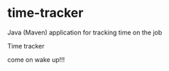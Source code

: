 # time-tracker
Java (Maven) application for tracking time on the job

Time tracker

come on wake up!!!
